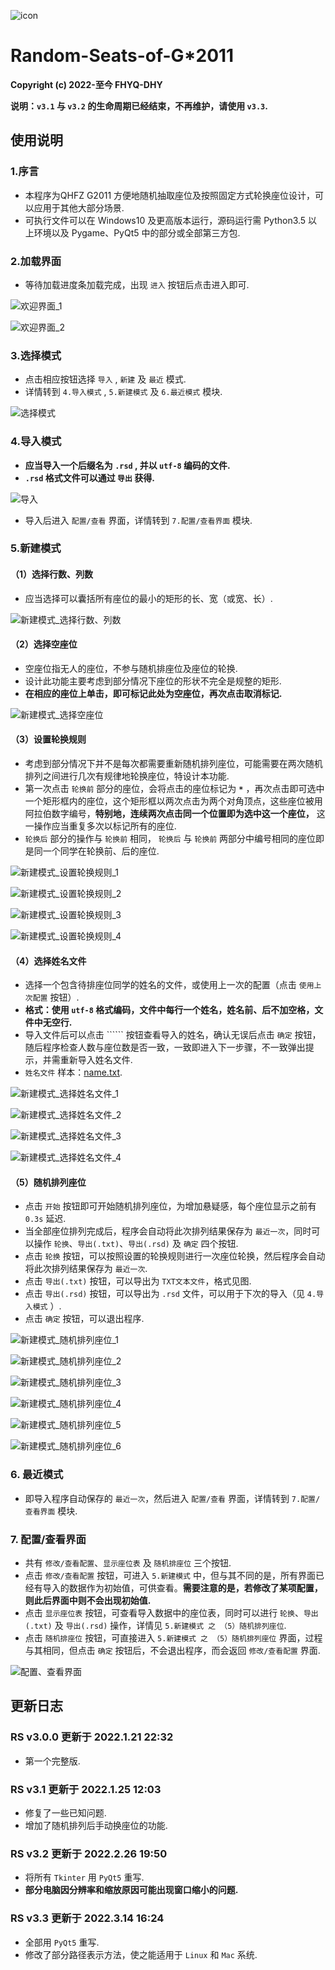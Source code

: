 ![icon](https://user-images.githubusercontent.com/87631978/158313042-f044767c-878c-454a-8d85-1bd7b63bb52c.png)

   # Random-Seats-of-G*2011
   
   **Copyright (c) 2022-至今 FHYQ-DHY**
   
   **说明：`v3.1` 与 `v3.2` 的生命周期已经结束，不再维护，请使用 `v3.3`.**

   ## 使用说明

   ### 1.序言

   - 本程序为QHFZ G2011 方便地随机抽取座位及按照固定方式轮换座位设计，可以应用于其他大部分场景.
   - 可执行文件可以在 Windows10 及更高版本运行，源码运行需 Python3.5 以上环境以及 Pygame、PyQt5 中的部分或全部第三方包.

   ### 2.加载界面

   - 等待加载进度条加载完成，出现 ```进入``` 按钮后点击进入即可.

   ![欢迎界面_1](https://user-images.githubusercontent.com/87631978/158314009-095c6946-3b58-49b6-b74b-8a288c6f0fde.png)

   ![欢迎界面_2](https://user-images.githubusercontent.com/87631978/158314012-97b5bfb3-12d1-43d8-924a-3ac6b78b91ad.png)

   ### 3.选择模式

   - 点击相应按钮选择 ```导入``` , ```新建``` 及 ```最近``` 模式.
   - 详情转到 ```4.导入模式``` , ```5.新建模式``` 及 ```6.最近模式``` 模块.

   ![选择模式](https://user-images.githubusercontent.com/87631978/158314047-1d10bd11-c361-45fc-a426-04c2e06ccdc1.png)

   ### 4.导入模式

   - **应当导入一个后缀名为 ```.rsd``` , 并以 ```utf-8``` 编码的文件.**
   - **```.rsd``` 格式文件可以通过 ```导出``` 获得.**

   ![导入](https://user-images.githubusercontent.com/87631978/158315007-b9554c9b-d8fe-4a50-848a-b9959d662e9f.png)

   - 导入后进入 ```配置/查看``` 界面，详情转到 ```7.配置/查看界面```  模块.

   ### 5.新建模式

   #### （1）选择行数、列数

   - 应当选择可以囊括所有座位的最小的矩形的长、宽（或宽、长）.

   ![新建模式_选择行数、列数](https://user-images.githubusercontent.com/87631978/158524757-29a05bed-3356-45c1-a716-52704d0db0fb.png)

   #### （2）选择空座位

   - 空座位指无人的座位，不参与随机排座位及座位的轮换.
   - 设计此功能主要考虑到部分情况下座位的形状不完全是规整的矩形.
   - **在相应的座位上单击，即可标记此处为空座位，再次点击取消标记.**

   ![新建模式_选择空座位](https://user-images.githubusercontent.com/87631978/158524182-d638999c-efce-402a-a72f-886075ebf4c7.png)
        

   #### （3）设置轮换规则

   - 考虑到部分情况下并不是每次都需要重新随机排列座位，可能需要在两次随机排列之间进行几次有规律地轮换座位，特设计本功能.
   - 第一次点击 ```轮换前``` 部分的座位，会将点击的座位标记为 **```*```** ，再次点击即可选中一个矩形框内的座位，这个矩形框以两次点击为两个对角顶点，这些座位被用阿拉伯数字编号，**特别地，连续两次点击同一个位置即为选中这一个座位，** 这一操作应当重复多次以标记所有的座位.
   - ```轮换后``` 部分的操作与 ```轮换前``` 相同， ```轮换后``` 与 ```轮换前``` 两部分中编号相同的座位即是同一个同学在轮换前、后的座位.

   ![新建模式_设置轮换规则_1](https://user-images.githubusercontent.com/87631978/158548297-c3cbc0c5-32dd-493a-b82e-5618eaa41edd.png)

   ![新建模式_设置轮换规则_2](https://user-images.githubusercontent.com/87631978/158548301-da77d874-9457-46a6-82aa-5e1c3212573d.png)

   ![新建模式_设置轮换规则_3](https://user-images.githubusercontent.com/87631978/158548684-53685e6c-505a-441a-b8e0-709e7cfac2be.png)

   ![新建模式_设置轮换规则_4](https://user-images.githubusercontent.com/87631978/158548688-88757ffa-fe94-4604-aee2-fc738356d580.png)

   #### （4）选择姓名文件

   - 选择一个包含待排座位同学的姓名的文件，或使用上一次的配置（点击 ```使用上次配置``` 按钮）.
   - **格式：使用 ```utf-8``` 格式编码，文件中每行一个姓名，姓名前、后不加空格，文件中无空行.**
   - 导入文件后可以点击 `````` 按钮查看导入的姓名，确认无误后点击 ```确定``` 按钮，随后程序检查人数与座位数是否一致，一致即进入下一步骤，不一致弹出提示，并需重新导入姓名文件.
   - ```姓名文件``` 样本：[name.txt](https://github.com/FHYQ-DHY/Random-Seats-of-G2011/files/8260293/name.txt).

   ![新建模式_选择姓名文件_1](https://user-images.githubusercontent.com/87631978/158553352-26a29dc5-b097-4ab1-bb9a-26391e277ccf.png)

   ![新建模式_选择姓名文件_2](https://user-images.githubusercontent.com/87631978/158553356-7e2e28cf-938c-4f1c-8e61-2a6769d2528e.png)

   ![新建模式_选择姓名文件_3](https://user-images.githubusercontent.com/87631978/158553666-327ed3f0-3521-4db5-bcb9-a97895ec198f.png)

   ![新建模式_选择姓名文件_4](https://user-images.githubusercontent.com/87631978/158553362-cf71c622-d3fc-4cee-9b72-8cde26616de3.png)

   #### （5）随机排列座位

   - 点击 ```开始``` 按钮即可开始随机排列座位，为增加悬疑感，每个座位显示之前有 ```0.3s``` 延迟.
   - 当全部座位排列完成后，程序会自动将此次排列结果保存为 ```最近一次```，同时可以操作 ```轮换```、```导出(.txt)```、```导出(.rsd)``` 及 ```确定``` 四个按钮.
   - 点击 ```轮换``` 按钮，可以按照设置的轮换规则进行一次座位轮换，然后程序会自动将此次排列结果保存为 ```最近一次```.
   - 点击 ```导出(.txt)``` 按钮，可以导出为 ```TXT文本文件```，格式见图.
   - 点击 ```导出(.rsd)``` 按钮，可以导出为 ```.rsd``` 文件，可以用于下次的导入（见 ```4.导入模式``` ）.
   - 点击 ```确定``` 按钮，可以退出程序.

   ![新建模式_随机排列座位_1](https://user-images.githubusercontent.com/87631978/158556467-aac140ad-6baf-4f5b-84a9-39aeaa3135ad.png)

   ![新建模式_随机排列座位_2](https://user-images.githubusercontent.com/87631978/158556475-1345bf56-b052-4df5-9ded-2b116474ebf8.png)

   ![新建模式_随机排列座位_3](https://user-images.githubusercontent.com/87631978/158556485-340a7ccc-0f98-4a67-a74e-75b28fc8603a.png)

   ![新建模式_随机排列座位_4](https://user-images.githubusercontent.com/87631978/158556493-987b53da-6dcd-4768-b5fe-4faaf0e4d943.png)

   ![新建模式_随机排列座位_5](https://user-images.githubusercontent.com/87631978/158556500-19898152-2cab-47e9-9c64-c1f744fc6dbc.png)

   ![新建模式_随机排列座位_6](https://user-images.githubusercontent.com/87631978/158556503-8acb8d1f-9754-44b4-bd63-2faa60ebdd8b.png)

   ### 6. 最近模式

   - 即导入程序自动保存的 ```最近一次```，然后进入 ```配置/查看``` 界面，详情转到 ```7.配置/查看界面```  模块.

   ### 7. 配置/查看界面

   - 共有 ```修改/查看配置```、```显示座位表``` 及 ```随机排座位``` 三个按钮.
   - 点击 ```修改/查看配置``` 按钮，可进入 ```5.新建模式``` 中，但与其不同的是，所有界面已经有导入的数据作为初始值，可供查看。**需要注意的是，若修改了某项配置，则此后界面中则不会出现初始值.**
   - 点击 ```显示座位表``` 按钮，可查看导入数据中的座位表，同时可以进行 ```轮换```、```导出(.txt)``` 及 ```导出(.rsd)``` 操作，详情见 ```5.新建模式 之 （5）随机排列座位```.
   - 点击 ```随机排座位``` 按钮，可直接进入 ```5.新建模式 之 （5）随机排列座位``` 界面，过程与其相同，但点击 ```确定``` 按钮后，不会退出程序，而会返回 ```修改/查看配置``` 界面.

   ![配置、查看界面](https://user-images.githubusercontent.com/87631978/158559183-5351e6f9-55a0-44a1-86ba-a7cba91e8afb.png)

   ## 更新日志

   ### RS v3.0.0 更新于 2022.1.21 22:32

   - 第一个完整版.

   ### RS v3.1 更新于 2022.1.25 12:03

   - 修复了一些已知问题.
   - 增加了随机排列后手动换座位的功能.

   ### RS v3.2 更新于 2022.2.26 19:50

   - 将所有 ```Tkinter``` 用 ```PyQt5``` 重写.
   - **部分电脑因分辨率和缩放原因可能出现窗口缩小的问题.**

   ### RS v3.3 更新于 2022.3.14 16:24

   - 全部用  ```PyQt5``` 重写.
   - 修改了部分路径表示方法，使之能适用于 ```Linux``` 和 ```Mac``` 系统.
